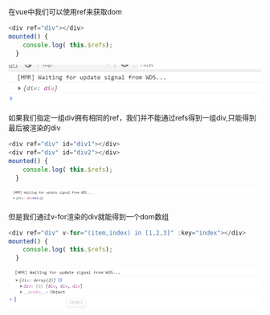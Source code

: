 在vue中我们可以使用ref来获取dom

``` JavaScript
<div ref="div"></div>
mounted() {
    console.log( this.$refs);
  }
```
![image](https://github.com/smallmonsters/Blog/blob/master/asset/2020/2020011.png)

如果我们指定一组div拥有相同的ref，我们并不能通过refs得到一组div,只能得到最后被渲染的div
``` JavaScript
<div ref="div" id="div1"></div>
<div ref="div" id="div2"></div>
mounted() {
    console.log( this.$refs);
  }
```
![image](https://github.com/smallmonsters/Blog/blob/master/asset/2020/2002012.png)

但是我们通过v-for渲染的div就能得到一个dom数组
``` JavaScript
<div ref="div" v-for="(item,index) in [1,2,3]" :key="index"></div>
mounted() {
    console.log( this.$refs);
  }
```
![image](https://github.com/smallmonsters/Blog/blob/master/asset/2020/2020013.png)


